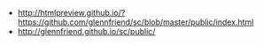 - http://htmlpreview.github.io/?https://github.com/glennfriend/sc/blob/master/public/index.html
- http://glennfriend.github.io/sc/public/